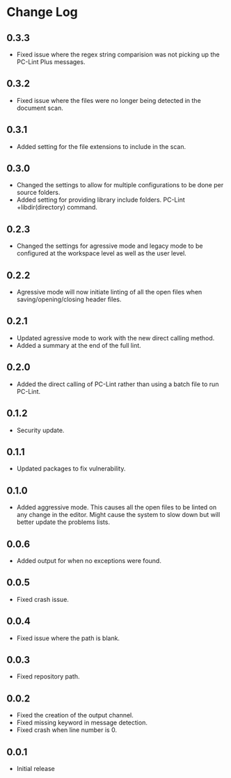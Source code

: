 # Change Log

## 0.3.3

- Fixed issue where the regex string comparision was not picking up the PC-Lint Plus messages.

## 0.3.2

- Fixed issue where the files were no longer being detected in the document scan.

## 0.3.1

- Added setting for the file extensions to include in the scan.

## 0.3.0

- Changed the settings to allow for multiple configurations to be done per source folders.
- Added setting for providing library include folders. PC-Lint +libdir(directory) command.

## 0.2.3

- Changed the settings for agressive mode and legacy mode to be configured at the workspace level as well as the user level.

## 0.2.2

- Agressive mode will now initiate linting of all the open files when saving/opening/closing header files.

## 0.2.1

- Updated agressive mode to work with the new direct calling method.
- Added a summary at the end of the full lint.

## 0.2.0

- Added the direct calling of PC-Lint rather than using a batch file to run PC-Lint.

## 0.1.2

- Security update.

## 0.1.1

- Updated packages to fix vulnerability.

## 0.1.0

- Added aggressive mode. This causes all the open files to be linted on any change in the editor. Might cause the system to slow down but will better update the problems lists.

## 0.0.6

- Added output for when no exceptions were found.

## 0.0.5

- Fixed crash issue.

## 0.0.4

- Fixed issue where the path is blank.

## 0.0.3

- Fixed repository path.

## 0.0.2

- Fixed the creation of the output channel.
- Fixed missing keyword in message detection.
- Fixed crash when line number is 0.

## 0.0.1

- Initial release